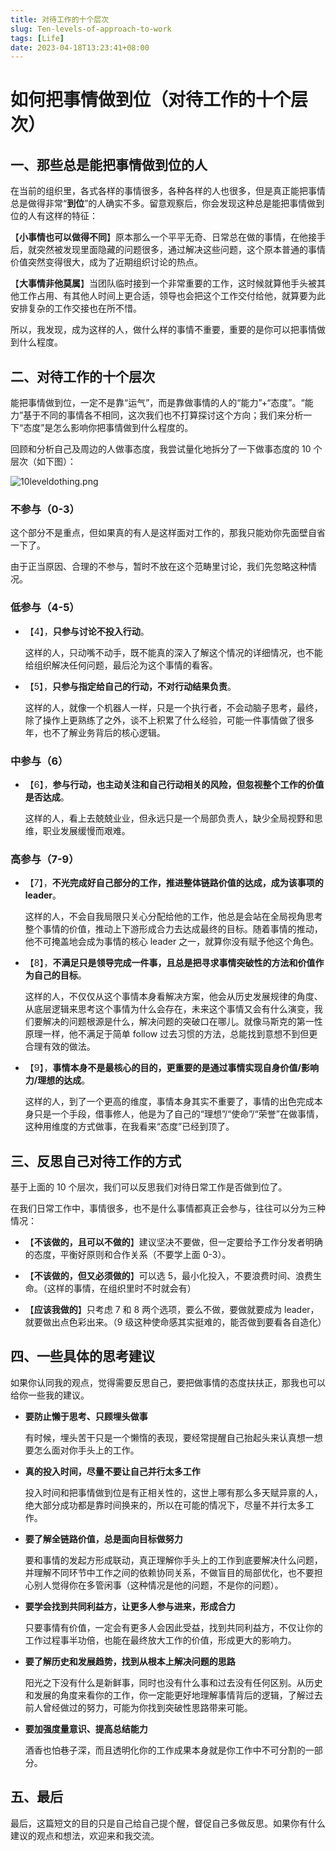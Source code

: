 ```yaml
---
title: 对待工作的十个层次
slug: Ten-levels-of-approach-to-work
tags: [Life]
date: 2023-04-18T13:23:41+08:00
---
```


# 如何把事情做到位（对待工作的十个层次）

## 一、那些总是能把事情做到位的人

在当前的组织里，各式各样的事情很多，各种各样的人也很多，但是真正能把事情总是做得非常“**到位**”的人确实不多。留意观察后，你会发现这种总是能把事情做到位的人有这样的特征：

【**小事情也可以做得不同**】原本那么一个平平无奇、日常总在做的事情，在他接手后，就突然被发现里面隐藏的问题很多，通过解决这些问题，这个原本普通的事情价值突然变得很大，成为了近期组织讨论的热点。

【**大事情非他莫属**】当团队临时接到一个非常重要的工作，这时候就算他手头被其他工作占用、有其他人时间上更合适，领导也会把这个工作交付给他，就算要为此安排复杂的工作交接也在所不惜。

所以，我发现，成为这样的人，做什么样的事情不重要，重要的是你可以把事情做到什么程度。

## 二、对待工作的十个层次

能把事情做到位，一定不是靠“运气”，而是靠做事情的人的“能力”+“态度”。“能力”基于不同的事情各不相同，这次我们也不打算探讨这个方向；我们来分析一下“态度”是怎么影响你把事情做到什么程度的。

回顾和分析自己及周边的人做事态度，我尝试量化地拆分了一下做事态度的 10 个层次（如下图）：

![10leveldothing.png](https://s2.loli.net/2024/04/18/dNbqRa43nwyDt8k.png)

### 不参与（0-3）

这个部分不是重点，但如果真的有人是这样面对工作的，那我只能劝你先面壁自省一下了。

由于正当原因、合理的不参与，暂时不放在这个范畴里讨论，我们先忽略这种情况。

### 低参与（4-5）

- 【4】，**只参与讨论不投入行动**。

  这样的人，只动嘴不动手，既不能真的深入了解这个情况的详细情况，也不能给组织解决任何问题，最后沦为这个事情的看客。

- 【5】，**只参与指定给自己的行动，不对行动结果负责**。

  这样的人，就像一个机器人一样，只是一个执行者，不会动脑子思考，最终，除了操作上更熟练了之外，谈不上积累了什么经验，可能一件事情做了很多年，也不了解业务背后的核心逻辑。

### 中参与（6）

- 【6】，**参与行动，也主动关注和自己行动相关的风险，但忽视整个工作的价值是否达成**。

  这样的人，看上去兢兢业业，但永远只是一个局部负责人，缺少全局视野和思维，职业发展缓慢而艰难。

### 高参与（7-9）

- 【7】，**不光完成好自己部分的工作，推进整体链路价值的达成，成为该事项的 leader**。

  这样的人，不会自我局限只关心分配给他的工作，他总是会站在全局视角思考整个事情的价值，推动上下游形成合力去达成最终的目标。随着事情的推动，他不可掩盖地会成为事情的核心 leader 之一，就算你没有赋予他这个角色。

- 【8】，**不满足只是领导完成一件事，且总是把寻求事情突破性的方法和价值作为自己的目标**。

  这样的人，不仅仅从这个事情本身看解决方案，他会从历史发展规律的角度、从底层逻辑来思考这个事情为什么会存在，未来这个事情又会有什么演变，我们要解决的问题根源是什么，解决问题的突破口在哪儿。就像马斯克的第一性原理一样，他不满足于简单 follow 过去习惯的方法，总能找到意想不到但更合理有效的做法。

- 【9】，**事情本身不是最核心的目的，更重要的是通过事情实现自身价值/影响力/理想的达成**。

  这样的人，到了一个更高的维度，事情本身其实不重要了，事情的出色完成本身只是一个手段，借事修人，他是为了自己的“理想”/“使命”/“荣誉”在做事情，这种用维度的方式做事，在我看来“态度”已经到顶了。

## 三、反思自己对待工作的方式

基于上面的 10 个层次，我们可以反思我们对待日常工作是否做到位了。

在我们日常工作中，事情很多，也不是什么事情都真正会参与，往往可以分为三种情况：

- 【**不该做的，且可以不做的**】建议坚决不要做，但一定要给予工作分发者明确的态度，平衡好原则和合作关系（不要学上面 0-3）。

- 【**不该做的，但又必须做的**】可以选 5，最小化投入，不要浪费时间、浪费生命。（这样的事情，在组织里时不时就会有）

- 【**应该我做的**】只考虑 7 和 8 两个选项，要么不做，要做就要成为 leader，就要做出点色彩出来。（9 级这种使命感其实挺难的，能否做到要看各自造化）

## 四、一些具体的思考建议

如果你认同我的观点，觉得需要反思自己，要把做事情的态度扶扶正，那我也可以给你一些我的建议。

- **要防止懒于思考、只顾埋头做事**

  有时候，埋头苦干只是一个懒惰的表现，要经常提醒自己抬起头来认真想一想要怎么面对你手头上的工作。

- **真的投入时间，尽量不要让自己并行太多工作**

  投入时间和把事情做到位是有正相关性的，这世上哪有那么多天赋异禀的人，绝大部分成功都是靠时间换来的，所以在可能的情况下，尽量不并行太多工作。

- **要了解全链路价值，总是面向目标做努力**

  要和事情的发起方形成联动，真正理解你手头上的工作到底要解决什么问题，并理解不同环节中工作之间的依赖协同关系，不做盲目的局部优化，也不要担心别人觉得你在多管闲事（这种情况是他的问题，不是你的问题）。

- **要学会找到共同利益方，让更多人参与进来，形成合力**

  只要事情有价值，一定会有更多人会因此受益，找到共同利益方，不仅让你的工作过程事半功倍，也能在最终放大工作的价值，形成更大的影响力。

- **要了解历史和发展趋势，找到从根本上解决问题的思路**

  阳光之下没有什么是新鲜事，同时也没有什么事和过去没有任何区别。从历史和发展的角度来看你的工作，你一定能更好地理解事情背后的逻辑，了解过去前人曾经做过的努力，可能为你找到突破性思路带来可能。

- **要加强度量意识、提高总结能力**

  酒香也怕巷子深，而且透明化你的工作成果本身就是你工作中不可分割的一部分。

## 五、最后

最后，这篇短文的目的只是自己给自己提个醒，督促自己多做反思。如果你有什么建议的观点和想法，欢迎来和我交流。